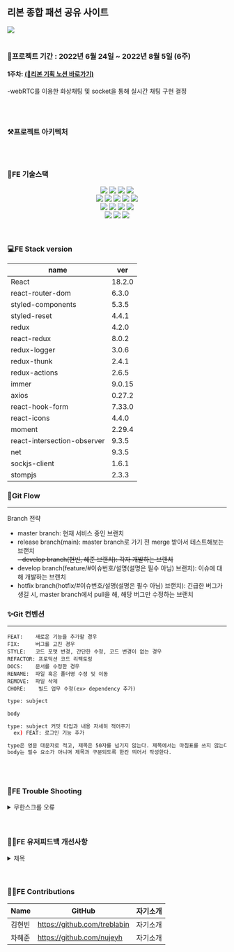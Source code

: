 <h2 align="left"> 리본 종합 패션 공유 사이트</h2>
<img src="https://user-images.githubusercontent.com/105181604/181456826-d342485e-99c7-4f0c-8e28-b8c9870b9195.png">

<br>
<br>
<div align="left">
<h3 align="left">📅프로젝트 기간 : 2022년 6월 24일 ~ 2022년 8월 5일 (6주)</h3>
  <h4 align="left">1주차:
    <span><a href="https://www.notion.so/99-8-08bf4916b9e548279d160ba596f9ac2e">(🔗리본 기획 노션 바로가기)</a></span></h4>
<p align="left">-webRTC를 이용한 화상채팅 및 socket을 통해 실시간 채팅 구현 결정 </p>
</div>
  
<br>
<br>
<h3 align="left">⚒️프로젝트 아키텍처</h3>
  
<br>
<br>

<h3 align="left">📱FE 기술스택</h3>
<div width="100" align="center">
<img src="https://img.shields.io/badge/React-61DAFB?style=for-the-badge&logo=React&logoColor=black">
<img src="https://img.shields.io/badge/html-E34F26?style=for-the-badge&logo=html5&logoColor=white">
<img src="https://img.shields.io/badge/css-1572B6?style=for-the-badge&logo=css3&logoColor=white">
<img src="https://img.shields.io/badge/javascript-F7DF1E?style=for-the-badge&logo=javascript&logoColor=black">
<br>
<img src="https://img.shields.io/badge/StompJS-008000?style=for-the-badge&logo=stompjs&logoColor=white">
<img src="https://img.shields.io/badge/SockJS-008000?style=for-the-badge&logo=sockjs&logoColor=white">
<img src="https://img.shields.io/badge/Styled Components-F893D1?style=for-the-badge&logo=styledComponents&logoColor=white">
<img src="https://img.shields.io/badge/Redux-764ABC?style=for-the-badge&logo=Redux&logoColor=white"> 
<img src="https://img.shields.io/badge/Axios-764ABC?style=for-the-badge&logo=Axios&logoColor=white">
<br>
<img src="https://img.shields.io/badge/Yarn-2C8EBB?style=for-the-badge&logo=Yarn&logoColor=white">
<img src="https://img.shields.io/badge/Notion-000000?style=for-the-badge&logo=Notion&logoColor=white">
<img src="https://img.shields.io/badge/Github-000000?style=for-the-badge&logo=github&logoColor=white">
<img src="https://img.shields.io/badge/Github%20Actions-000000?style=for-the-badge&logo=github-actions&logoColor=white">
<br>
<img src="https://img.shields.io/badge/AWS%20S3-FF9900?style=for-the-badge&logo=amazonaws&logoColor=white"/>
<img src="https://img.shields.io/badge/AWS%20CloudFront-FF9900?style=for-the-badge&logo=amazonaws&logoColor=white"/>
<img src="https://img.shields.io/badge/AWS%20Route%2053-FF9900?style=for-the-badge&logo=amazonaws&logoColor=white"/>

</div>

<br>
<br>
<h3 align="left">💻FE Stack version</h3>
<div align="center">
  
  |name|ver|
|------|---|
| React |18.2.0|
| react-router-dom |6.3.0|
| styled-components |5.3.5|
| styled-reset |4.4.1|
| redux |4.2.0|
| react-redux |8.0.2|
| redux-logger |3.0.6|
| redux-thunk |2.4.1|
| redux-actions |2.6.5|
| immer |9.0.15|
| axios |0.27.2|
| react-hook-form |7.33.0|
| react-icons |4.4.0|
| moment |2.29.4|
| react-intersection-observer |9.3.5|
| net |9.3.5|
| sockjs-client |1.6.1|
| stompjs |2.3.3|

  
</div>

### 📩Git Flow

---

Branch 전략
- master branch: 현재 서비스 중인 브랜치 <br>
- release branch(main): master branch로 가기 전 merge 받아서 테스트해보는 브랜치 <br>
~~- develop branch(현빈, 혜준 브랜치): 각자 개발하는 브랜치~~ <br>
- develop branch(feature/#이슈번호/설명(설명은 필수 아님) 브랜치): 이슈에 대해 개발하는 브랜치 <br>
- hotfix branch(hotfix/#이슈번호/설명(설명은 필수 아님) 브랜치): 긴급한 버그가 생길 시, master branch에서 pull을 해, 해당 버그만 수정하는 브랜치 <br>

### ✨Git 컨벤션

---

```
FEAT:    새로운 기능을 추가할 경우
FIX:     버그를 고친 경우
STYLE:   코드 포맷 변경, 간단한 수정, 코드 변경이 없는 경우
REFACTOR: 프로덕션 코드 리팩토링
DOCS:    문서를 수정한 경우
RENAME:  파일 혹은 폴더명 수정 및 이동
REMOVE:  파일 삭제
CHORE:    빌드 업무 수정(ex> dependency 추가)
```

```bash
type: subject

body

type: subject 커밋 타입과 내용 자세히 적어주기
  ex) FEAT: 로그인 기능 추가

type은 영문 대문자로 적고, 제목은 50자를 넘기지 않는다. 제목에서는 마침표를 쓰지 않는다.
body는 필수 요소가 아니며 제목과 구분되도록 한칸 띄어서 작성한다.
```
  
  <br>
  <br>
 <h3 align="left">🤔FE Trouble Shooting</h3>  
 
  <details>
    <summary>무한스크롤 오류</summary>
      <div markdown="1">
        <br>
      문제 상황: 카테고리나 정렬순을 변경하면 무한스크롤이 작동하지 않고 첫 페이지만 로딩되는 문제 <br> <br>
      문제 이유: 카테고리나 정렬순을 변경하면 useEffect로 page가 0으로 변경되는데, 게시글을 불러오는 useEffect는 의존성배열에 카테고리, 정렬순, page가 모두 포함되어, 카테고리나 정렬순은 변경되었지만 page는 그대로인 요청 하나랑, 카테고리나 정렬순과 함께 page도 0으로 변경된 요청 하나가 감. 카테고리나 정렬순은 변경되었지만 page는 그대로인 요청은 빈배열로 오는 경우가 있고, 그 경우 모든 페이지가 로드되었다고 판단하고 loadedEverything 변수가 true가 되어 더이상 무한스크롤이 작동하지 않음 <br> <br>
      해결 방안: 게시글을 불러오는 useEffect에 의존성배열을 page만 넣고, page가 0일 때 카테고리나 정렬순이 변경되면 게시글을 불러오도록 예외처리해줌
      </div>
   </details>

  <br>
  <br>
  
   <h3 align="left">🙆‍♀️FE 유저피드백 개선사항</h3>  
 
  <details>
    <summary>제목</summary>
      <div markdown="1">
        <br>
      내용
      </div>
   </details>
  
  <br>
  <br>
  
 <h3 align="left">👨‍💻FE Contributions</h3>  
  
|   Name  | GitHub | 자기소개 |
| ----- | --- | --- |
| 김현빈 | https://github.com/treblabin | 자기소개 |
| 차혜준 | https://github.com/nujeyh | 자기소개 |
